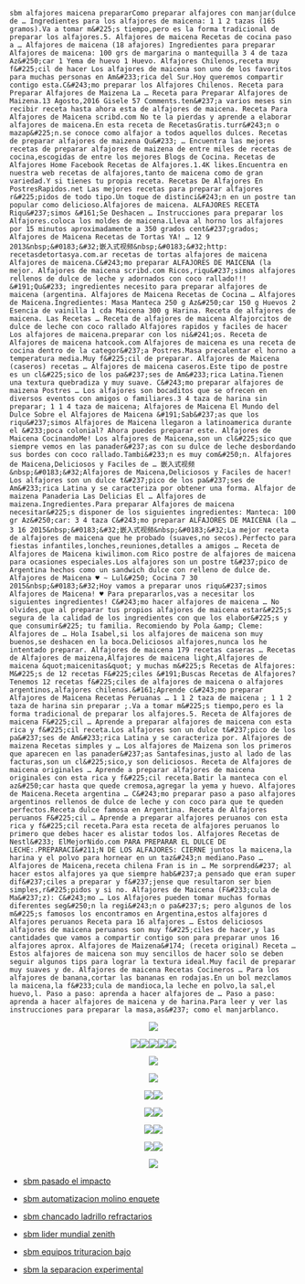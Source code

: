 
```
sbm alfajores maicena prepararComo preparar alfajores con manjar(dulce de … Ingredientes para los alfajores de maicena: 1 1 2 tazas (165 gramos).Va a tomar m&#225;s tiempo,pero es la forma tradicional de preparar los alfajores.5. Alfajores de maicena Recetas de cocina paso a … Alfajores de maicena (18 afajores) Ingredientes para preparar Alfajores de maicena: 100 grs de margarina o mantequilla 3 4 de taza Az&#250;car 1 Yema de huevo 1 Huevo. Alfajores Chilenos,receta muy f&#225;cil de hacer Los alfajores de maicena son uno de los favoritos para muchas personas en Am&#233;rica del Sur.Hoy queremos compartir contigo esta.C&#243;mo preparar los Alfajores Chilenos. Receta para Preparar Alfajores de Maizena La … Receta para Preparar Alfajores de Maizena.13 Agosto,2016 Gisele 57 Comments.ten&#237;a varios meses sin recibir receta hasta ahora esta de alfajores de maicena. Receta Para Alfajores de Maicena scribd.com No te la pierdas y aprende a elaborar alfajores de maicena.En esta receta de RecetasGratis.turr&#243;n o mazap&#225;n.se conoce como alfajor a todos aquellos dulces. Recetas de preparar alfajores de maizena Qu&#233; … Encuentra las mejores recetas de preparar alfajores de maizena de entre miles de recetas de cocina,escogidas de entre los mejores Blogs de Cocina. Recetas de Alfajores Home Facebook Recetas de Alfajores.1.4K likes.Encuentra en nuestra web recetas de alfajores,tanto de maicena como de gran variedad.Y si tienes tu propia receta. Recetas De Alfajores En PostresRapidos.net Las mejores recetas para preparar alfajores r&#225;pidos de todo tipo.Un toque de distinci&#243;n en un postre tan popular como delicioso.Alfajores de maicena. ALFAJORES RECETA Riqu&#237;simos &#161;Se Deshacen … Instrucciones para preparar los Alfajores.coloca los moldes de maicena.Lleva al horno los alfajores por 15 minutos aproximadamente a 350 grados cent&#237;grados; Alfajores de Maicena Recetas de Tortas YA! … 12 9 2013&nbsp;&#0183;&#32;嵌入式视频&nbsp;&#0183;&#32;http: recetasdetortasya.com.ar recetas de tortas alfajores de maicena Alfajores de maicena.C&#243;mo preparar ALFAJORES DE MAICENA (la mejor. Alfajores de maicena scribd.com Ricos,riqu&#237;simos alfajores rellenos de dulce de leche y adornados con coco rallado!!! &#191;Qu&#233; ingredientes necesito para preparar alfajores de maicena (argentina. Alfajores de Maicena Recetas de Cocina … Alfajores de Maicena.Ingredientes: Masa Manteca 250 g Az&#250;car 150 g Huevos 2 Esencia de vainilla 1 cda Maicena 300 g Harina. Receta de alfajores de maicena. Las Recetas … Receta de alfajores de maicena Alfajorcitos de dulce de leche con coco rallado Alfajores rapidos y faciles de hacer Los alfajores de maicena.preparar con los ni&#241;os. Receta de Alfajores de maicena hatcook.com Alfajores de maicena es una receta de cocina dentro de la categor&#237;a Postres.Masa precalentar el horno a temperatura media.Muy f&#225;cil de preparar. Alfajores de Maicena (caseros) recetas … Alfajores de maicena caseros.Este tipo de postre es un cl&#225;sico de los pa&#237;ses de Am&#233;rica Latina.Tienen una textura quebradiza y muy suave. C&#243;mo preparar alfajores de maizena Postres … Los alfajores son bocaditos que se ofrecen en diversos eventos con amigos o familiares.3 4 taza de harina sin preparar; 1 1 4 taza de maicena; Alfajores de Maicena El Mundo del Dulce Sobre el Alfajores de Maicena &#191;Sab&#237;as que los riqu&#237;simos Alfajores de Maicena llegaron a latinoamerica durante el &#233;poca colonial? Ahora puedes preparar este. Alfajores de Maicena CocinandoMe! Los alfajores de Maicena,son un cl&#225;sico que siempre vemos en las panader&#237;as con su dulce de leche desbordando sus bordes con coco rallado.Tambi&#233;n es muy com&#250;n. Alfajores de Maicena,Deliciosos y Faciles de … 嵌入式视频&nbsp;&#0183;&#32;Alfajores de Maicena,Deliciosos y Faciles de hacer! Los alfajores son un dulce t&#237;pico de los pa&#237;ses de Am&#233;rica Latina y se caracteriza por obtener una forma. Alfajor de maizena Panaderia Las Delicias El … Alfajores de maizena.Ingredientes.Para preparar Alfajores de maicena necesitar&#225;s disponer de los siguientes ingredientes: Manteca: 100 gr Az&#250;car: 3 4 taza C&#243;mo preparar ALFAJORES DE MAICENA (la … 3 16 2015&nbsp;&#0183;&#32;嵌入式视频&nbsp;&#0183;&#32;La mejor receta de alfajores de maicena que he probado (suaves,no secos).Perfecto para fiestas infantiles,lonches,reuniones,detalles a amigos … Receta de Alfajores de Maicena kiwilimon.com Rico postre de alfajores de maicena para ocasiones especiales.Los alfajores son un postre t&#237;pico de Argentina hechos como un sandwich dulce con relleno de dulce de. Alfajores de Maicena ♥ ~ Lul&#250; Cocina 7 30 2015&nbsp;&#0183;&#32;Hoy vamos a preparar unos riqu&#237;simos Alfajores de Maicena! ♥ Para prepararlos,vas a necesitar los siguientes ingredientes! C&#243;mo hacer alfajores de maicena … No olvides,que al preparar tus propios alfajores de maicena estar&#225;s segura de la calidad de los ingredientes con que los elabor&#225;s y que consumir&#225; tu familia. Recomiendo by Pola &amp; Cleme: Alfajores de … Hola Isabel,si los alfajores de maicena son muy buenos,se deshacen en la boca.Deliciosos alfajores,nunca los he intentado preparar. Alfajores de maicena 179 recetas caseras … Recetas de Alfajores de maizena,Alfajores de maicena light,Alfajores de maicena &quot;maicenitas&quot; y muchas m&#225;s Recetas de Alfajores: M&#225;s de 12 recetas F&#225;ciles &#191;Buscas Recetas de Alfajores? Tenemos 12 recetas f&#225;ciles de alfajores de maicena o alfajores argentinos,alfajores chilenos.&#161;Aprende c&#243;mo preparar Alfajores de Maicena Recetas Peruanas … 1 1 2 taza de maicena ; 1 1 2 taza de harina sin preparar ;.Va a tomar m&#225;s tiempo,pero es la forma tradicional de preparar los alfajores.5. Receta de Alfajores de maicena F&#225;cil … Aprende a preparar alfajores de maicena con esta rica y f&#225;cil receta.Los alfajores son un dulce t&#237;pico de los pa&#237;ses de Am&#233;rica Latina y se caracteriza por. Alfajores de maizena Recetas simples y … Los alfajores de Maizena son los primeros que aparecen en las panader&#237;as Santafesinas,justo al lado de las facturas,son un cl&#225;sico,y son deliciosos. Receta de Alfajores de maicena originales … Aprende a preparar alfajores de maicena originales con esta rica y f&#225;cil receta.Batir la manteca con el az&#250;car hasta que quede cremosa,agregar la yema y huevo. Alfajores de Maicena.Receta argentina … C&#243;mo preparar paso a paso alfajores argentinos rellenos de dulce de leche y con coco para que te queden perfectos.Receta dulce famosa en Argentina. Receta de Alfajores peruanos F&#225;cil … Aprende a preparar alfajores peruanos con esta rica y f&#225;cil receta.Para esta receta de alfajores peruanos lo primero que debes hacer es alistar todos los. Alfajores Recetas de Nestl&#233; ElMejorNido.com PARA PREPARAR EL DULCE DE LECHE:.PREPARACI&#211;N DE LOS ALFAJORES: CIERNE juntos la maicena,la harina y el polvo para hornear en un taz&#243;n mediano.Paso … Alfajores de Maicena,receta chilena Fran is in … Me sorprend&#237; al hacer estos alfajores ya que siempre hab&#237;a pensado que eran super dif&#237;ciles a preparar y f&#237;jense que resultaron ser bien simples,r&#225;pidos y si no. Alfajores de Maicena (F&#233;cula de Ma&#237;z): C&#243;mo … Los Alfajores pueden tomar muchas formas diferentes seg&#250;n la regi&#243;n o pa&#237;s; pero algunos de los m&#225;s famosos los encontramos en Argentina,estos alfajores d Alfajores peruanos Receta para 16 alfajores … Estos deliciosos alfajores de maicena peruanos son muy f&#225;ciles de hacer,y las cantidades que vamos a compartir contigo son para preparar unos 16 alfajores aprox. Alfajores de Maizena&#174; (receta original) Receta … Estos alfajores de maicena son muy sencillos de hacer solo se deben seguir algunos tips para lograr la textura ideal.Muy facil de preparar muy suaves y de. Alfajores de maicena Recetas Cocineros … Para los alfajores de banana,cortar las bananas en rodajas.En un bol mezclamos la maicena,la f&#233;cula de mandioca,la leche en polvo,la sal,el huevo,l. Paso a paso: aprenda a hacer alfajores de … Paso a paso: aprenda a hacer alfajores de maicena y de harina.Para leer y ver las instrucciones para preparar la masa,as&#237; como el manjarblanco. 
```

<div align="center">

<a href="https://es-crusher.shibang-china.com/github&k=sbm+alfajores+maicena+preparar"><img src="https://static.shibang-china.com/es/crusher/logo.jpg"></a>

<a href="https://es-crusher.shibang-china.com/github&k=sbm+alfajores+maicena+preparar"><img src="https://static.shibang-china.com/es/crusher/index.jpg"></a><a href="https://es-crusher.shibang-china.com/material.htmlgithub&k=sbm+alfajores+maicena+preparar"><img src="https://static.shibang-china.com/es/crusher/material.jpg"></a><a href="https://es-crusher.shibang-china.com/application.htmlgithub&k=sbm+alfajores+maicena+preparar"><img src="https://static.shibang-china.com/es/crusher/application.jpg"></a><a href="https://es-crusher.shibang-china.com/aboutus.htmlgithub&k=sbm+alfajores+maicena+preparar"><img src="https://static.shibang-china.com/es/crusher/aboutus.jpg"></a><a href="https://es-crusher.shibang-china.com/contact.htmlgithub&k=sbm+alfajores+maicena+preparar"><img src="https://static.shibang-china.com/es/crusher/contact.jpg"></a>

<a href="https://es-crusher.shibang-china.com/github&k=sbm+alfajores+maicena+preparar"><img src="https://static.shibang-china.com/es/crusher/banner.jpg"></a>

<a href="https://swt.shibang-china.com/github&k=sbm+alfajores+maicena+preparar"><img src="https://static.shibang-china.com/es/crusher/text.jpg"></a>

<a href="https://swt.shibang-china.com/github&k=sbm+alfajores+maicena+preparar"><img src="https://static.shibang-china.com/es/crusher/chat.jpg"></a><a href="https://es-crusher.shibang-china.com/contact.htmlgithub&k=sbm+alfajores+maicena+preparar"><img src="https://static.shibang-china.com/es/crusher/message.jpg"></a>

<a href="https://es-crusher.shibang-china.com/products/pe.htmlgithub&k=sbm+alfajores+maicena+preparar"><img src="https://static.shibang-china.com/es/crusher/pe.jpg"></a><a href="https://es-crusher.shibang-china.com/products/pf.htmlgithub&k=sbm+alfajores+maicena+preparar"><img src="https://static.shibang-china.com/es/crusher/pf.jpg"></a>

<a href="https://es-crusher.shibang-china.com/products/hpt.htmlgithub&k=sbm+alfajores+maicena+preparar"><img src="https://static.shibang-china.com/es/crusher/hpt.jpg"></a><a href="https://es-crusher.shibang-china.com/products/vsi.htmlgithub&k=sbm+alfajores+maicena+preparar"><img src="https://static.shibang-china.com/es/crusher/vsi.jpg"></a>

<a href="https://es-crusher.shibang-china.com/products/klv.htmlgithub&k=sbm+alfajores+maicena+preparar"><img src="https://static.shibang-china.com/es/crusher/klv.jpg"></a><a href="https://es-crusher.shibang-china.com/products/portable.htmlgithub&k=sbm+alfajores+maicena+preparar"><img src="https://static.shibang-china.com/es/crusher/portable.jpg"></a>

<a href="https://swt.shibang-china.com/github&k=sbm+alfajores+maicena+preparar"><img src="https://static.shibang-china.com/es/crusher/case.jpg"></a>

</div>


* [sbm pasado el impacto](sbm%20pasado%20el%20impacto.md)

* [sbm automatizacion molino enquete](sbm%20automatizacion%20molino%20enquete.md)

* [sbm chancado ladrillo refractarios](sbm%20chancado%20ladrillo%20refractarios.md)

* [sbm lider mundial zenith](sbm%20lider%20mundial%20zenith.md)

* [sbm equipos trituracion bajo](sbm%20equipos%20trituracion%20bajo.md)

* [sbm la separacion experimental](sbm%20la%20separacion%20experimental.md)